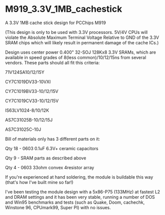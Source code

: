 # M919_3.3V_1MB_cachestick
A 3.3V 1MB cache stick design for PCChips M919

(This design is only to be used with 3.3V processors. 5V/4V CPUs will violate the Absolute Maximum Terminal Voltage Relative to GND of the 3.3V SRAM chips which will likely result in permanent damage of the cache ICs.)

Design uses center power 0.400" 32-SOJ 128Kx8 3.3V SRAMs, which are available in speed grades of 8(less common)/10/12/15ns from several vendors. 
These parts should all fit this criteria:

71V124SA10/12/15Y

CY7C1019DV33-10VXI

CY7C1019BV33-10/12/15V

CY7C1019CV33-10/12/15V

IS63LV1024-8/10/12K

AS7C31025B-10/12/15J

AS7C31025C-10J


Bill of materials only has 3 different parts on it:

  Qty 18 - 0603 0.1uF 6.3V+ ceramic capacitors
  
  Qty 9 - SRAM parts as described above
  
  Qty 4 - 0603 33ohm convex 4resistor array
  
If you're experienced at hand soldering, the module is buildable this way (that's how I've built mine so far!)

I've been testing the module design with a 5x86-P75 (133MHz) at fastest L2 and DRAM settings and it has been very stable, running a number of DOS and Win95 benchmarks and tests (such as Quake, Doom, cachechk, Winstone 96, CPUmark99, Super PI) with no issues. 
